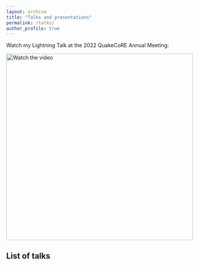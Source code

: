 ```yaml
---
layout: archive
title: "Talks and presentations"
permalink: /talks/
author_profile: true
---
```



Watch my Lightning Talk at the 2022 QuakeCoRE Annual Meeting:

<a href="https://www.youtube.com/watch?v=Ola70Hbsi3s" target="_blank">
  <img src="https://img.youtube.com/vi/Ola70Hbsi3s/maxresdefault.jpg" alt="Watch the video" width="500">
</a>

List of talks
-------

